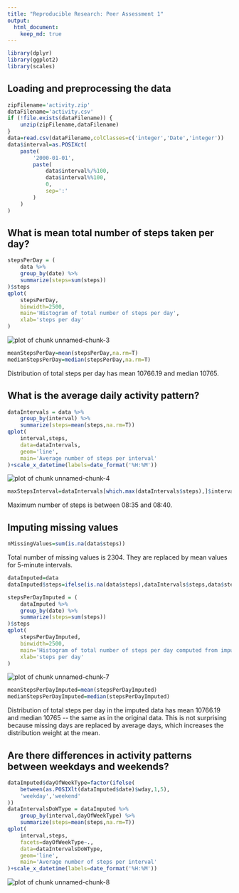 ```yaml
---
title: "Reproducible Research: Peer Assessment 1"
output: 
  html_document:
    keep_md: true
---
```



```r
library(dplyr)
library(ggplot2)
library(scales)
```

## Loading and preprocessing the data


```r
zipFilename='activity.zip'
dataFilename='activity.csv'
if (!file.exists(dataFilename)) {
	unzip(zipFilename,dataFilename)
}
data=read.csv(dataFilename,colClasses=c('integer','Date','integer'))
data$interval=as.POSIXct(
	paste(
		'2000-01-01',
		paste(
			data$interval%/%100,
			data$interval%%100,
			0,
			sep=':'
		)
	)
)
```


## What is mean total number of steps taken per day?


```r
stepsPerDay = (
	data %>% 
	group_by(date) %>% 
	summarize(steps=sum(steps))
)$steps
qplot(
	stepsPerDay,
	binwidth=2500,
	main='Histogram of total number of steps per day',
	xlab='steps per day'
)
```

![plot of chunk unnamed-chunk-3](figure/unnamed-chunk-3-1.png) 

```r
meanStepsPerDay=mean(stepsPerDay,na.rm=T)
medianStepsPerDay=median(stepsPerDay,na.rm=T)
```

Distribution of total steps per day has mean 10766.19 and median 10765.


## What is the average daily activity pattern?


```r
dataIntervals = data %>%
	group_by(interval) %>%
	summarize(steps=mean(steps,na.rm=T))
qplot(
	interval,steps,
	data=dataIntervals,
	geom='line',
	main='Average number of steps per interval'
)+scale_x_datetime(labels=date_format('%H:%M'))
```

![plot of chunk unnamed-chunk-4](figure/unnamed-chunk-4-1.png) 

```r
maxStepsInterval=dataIntervals[which.max(dataIntervals$steps),]$interval
```

Maximum number of steps is between 08:35 and 08:40.


## Imputing missing values


```r
nMissingValues=sum(is.na(data$steps))
```

Total number of missing values is 2304. They are replaced by mean values for 5-minute intervals.


```r
dataImputed=data
dataImputed$steps=ifelse(is.na(data$steps),dataIntervals$steps,data$steps)
```


```r
stepsPerDayImputed = (
	dataImputed %>% 
	group_by(date) %>% 
	summarize(steps=sum(steps))
)$steps
qplot(
	stepsPerDayImputed,
	binwidth=2500,
	main='Histogram of total number of steps per day computed from imputed data',
	xlab='steps per day'
)
```

![plot of chunk unnamed-chunk-7](figure/unnamed-chunk-7-1.png) 

```r
meanStepsPerDayImputed=mean(stepsPerDayImputed)
medianStepsPerDayImputed=median(stepsPerDayImputed)
```

Distribution of total steps per day in the imputed data has mean 10766.19 and median 10765 -- the same as in the original data. This is not surprising because missing days are replaced by average days, which increases the distribution weight at the mean.


## Are there differences in activity patterns between weekdays and weekends?


```r
dataImputed$dayOfWeekType=factor(ifelse(
	between(as.POSIXlt(dataImputed$date)$wday,1,5),
	'weekday','weekend'
))
dataIntervalsDoWType = dataImputed %>%
	group_by(interval,dayOfWeekType) %>%
	summarize(steps=mean(steps,na.rm=T))
qplot(
	interval,steps,
	facets=dayOfWeekType~.,
	data=dataIntervalsDoWType,
	geom='line',
	main='Average number of steps per interval'
)+scale_x_datetime(labels=date_format('%H:%M'))
```

![plot of chunk unnamed-chunk-8](figure/unnamed-chunk-8-1.png) 
